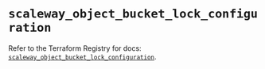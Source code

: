 # `scaleway_object_bucket_lock_configuration`

Refer to the Terraform Registry for docs: [`scaleway_object_bucket_lock_configuration`](https://registry.terraform.io/providers/scaleway/scaleway/2.59.0/docs/resources/object_bucket_lock_configuration).
